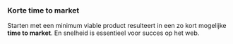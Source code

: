 ### Korte time to market

Starten met een minimum viable product resulteert in een zo kort mogelijke **time to market**. En snelheid is essentieel voor succes op het web.
